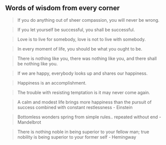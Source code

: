 ## Words of wisdom from every corner ## 

> If you do anything out of sheer compassion, you will never be wrong.

> If you let yourself be successful, you shall be successful.

> Love is to live for somebody, love is not to live with somebody.

> In every moment of life, you should be what you ought to be.

> There is nothing like you, there was nothing like you, and there shall be nothing like you.

> If we are happy, everybody looks up and shares our happiness. 

> Happiness is an accomplishment. 

> The trouble with resisting temptation is it may never come again.

> A calm and modest life brings more happiness than the pursuit of success combined with constant restlessness - Einstein

> Bottomless wonders spring from simple rules.. repeated without end - Mandelbrot

> There is nothing noble in being superior to your fellow man; true nobility is being superior to your former self - Hemingway
